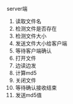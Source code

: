 server端
1. 读取文件名
1. 检测文件是否存在
1. 检测文件大小
1. 发送文件大小给客户端
1. 等待客户端确认
1. 打开文件
1. 边读边发
1. 计算md5
1. 关闭文件
1. 等待确认接收结束
1. 发送md5值